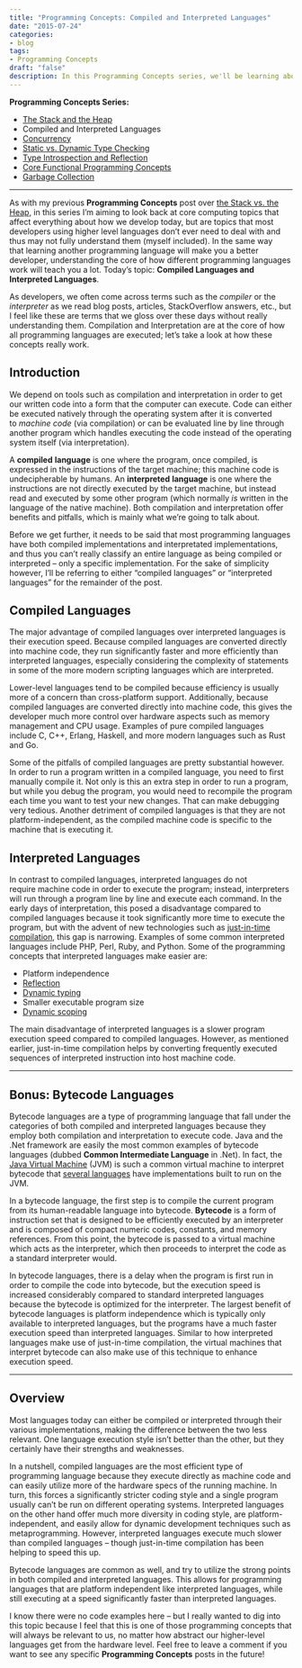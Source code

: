 ```yaml
---
title: "Programming Concepts: Compiled and Interpreted Languages"
date: "2015-07-24"
categories:
- blog
tags:
- Programming Concepts
draft: "false"
description: In this Programming Concepts series, we'll be learning about and comparing compiled and interpreted languages.
---
```

**Programming Concepts Series:**

*   [The Stack and the Heap](/2014/10/programming-concepts-the-stack-and-the-heap/)
*   Compiled and Interpreted Languages
*   [Concurrency](/2015/10/programming-concepts-concurrency/)
*   [Static vs. Dynamic Type Checking](/2015/11/programming-concepts-static-vs-dynamic-type-checking/)
*   [Type Introspection and Reflection](/2016/02/programming-concepts-type-introspection-and-reflection/)
*   [Core Functional Programming Concepts](/2016/12/core-functional-programming-concepts/)
*   [Garbage Collection](/2017/01/programming-concepts-garbage-collection/)

* * *

As with my previous **Programming Concepts** post over [the Stack vs. the Heap](/2014/10/programming-concepts-the-stack-and-the-heap/ "Programming Concepts: The Stack and the Heap"), in this series I’m aiming to look back at core computing topics that affect everything about how we develop today, but are topics that most developers using higher level languages don’t ever need to deal with and thus may not fully understand them (myself included). In the same way that learning another programming language will make you a better developer, understanding the core of how different programming languages work will teach you a lot. Today’s topic: **Compiled Languages and Interpreted Languages**.

As developers, we often come across terms such as the _compiler_ or the _interpreter_ as we read blog posts, articles, StackOverflow answers, etc., but I feel like these are terms that we gloss over these days without really understanding them. Compilation and Interpretation are at the core of how all programming languages are executed; let’s take a look at how these concepts really work.

Introduction
------------

We depend on tools such as compilation and interpretation in order to get our written code into a form that the computer can execute. Code can either be executed natively through the operating system after it is converted to _machine code_ (via compilation) or can be evaluated line by line through another program which handles executing the code instead of the operating system itself (via interpretation).

A **compiled** **language** is one where the program, once compiled, is expressed in the instructions of the target machine; this machine code is undecipherable by humans. An **interpreted** **language** is one where the instructions are not directly executed by the target machine, but instead read and executed by some other program (which normally _is_ written in the language of the native machine). Both compilation and interpretation offer benefits and pitfalls, which is mainly what we’re going to talk about.

Before we get further, it needs to be said that most programming languages have both compiled implementations and interpretated implementations, and thus you can’t really classify an entire language as being compiled or interpreted – only a specific implementation. For the sake of simplicity however, I’ll be referring to either “compiled languages” or “interpreted languages” for the remainder of the post.

Compiled Languages
------------------

The major advantage of compiled languages over interpreted languages is their execution speed. Because compiled languages are converted directly into machine code, they run significantly faster and more efficiently than interpreted languages, especially considering the complexity of statements in some of the more modern scripting languages which are interpreted.

Lower-level languages tend to be compiled because efficiency is usually more of a concern than cross-platform support. Additionally, because compiled languages are converted directly into machine code, this gives the developer much more control over hardware aspects such as memory management and CPU usage. Examples of pure compiled languages include C, C++, Erlang, Haskell, and more modern languages such as Rust and Go.

Some of the pitfalls of compiled languages are pretty substantial however. In order to run a program written in a compiled language, you need to first manually compile it. Not only is this an extra step in order to run a program, but while you debug the program, you would need to recompile the program each time you want to test your new changes. That can make debugging very tedious. Another detriment of compiled languages is that they are not platform-independent, as the compiled machine code is specific to the machine that is executing it.

Interpreted Languages
---------------------

In contrast to compiled languages, interpreted languages do not require machine code in order to execute the program; instead, interpreters will run through a program line by line and execute each command. In the early days of interpretation, this posed a disadvantage compared to compiled languages because it took significantly more time to execute the program, but with the advent of new technologies such as [just-in-time compilation](http://en.wikipedia.org/wiki/Just-in-time_compilation), this gap is narrowing. Examples of some common interpreted languages include PHP, Perl, Ruby, and Python. Some of the programming concepts that interpreted languages make easier are:

*   Platform independence
*   [Reflection](http://en.wikipedia.org/wiki/Reflection_%28computer_programming%29)
*   [Dynamic typing](http://en.wikipedia.org/wiki/Type_system#Dynamic_type-checking_and_runtime_type_information)
*   Smaller executable program size
*   [Dynamic scoping](http://en.wikipedia.org/wiki/Scope_%28computer_science%29#Dynamic_scoping)

The main disadvantage of interpreted languages is a slower program execution speed compared to compiled languages. However, as mentioned earlier, just-in-time compilation helps by converting frequently executed sequences of interpreted instruction into host machine code.

* * *

Bonus: Bytecode Languages
-------------------------

Bytecode languages are a type of programming language that fall under the categories of both compiled and interpreted languages because they employ both compilation and interpretation to execute code. Java and the .Net framework are easily the most common examples of bytecode languages (dubbed **Common Intermediate Language** in .Net). In fact, the [Java Virtual Machine](http://en.wikipedia.org/wiki/Java_virtual_machine) (JVM) is such a common virtual machine to interpret bytecode that [several languages](http://en.wikipedia.org/wiki/List_of_JVM_languages) have implementations built to run on the JVM.

In a bytecode language, the first step is to compile the current program from its human-readable language into bytecode. **Bytecode** is a form of instruction set that is designed to be efficiently executed by an interpreter and is composed of compact numeric codes, constants, and memory references. From this point, the bytecode is passed to a virtual machine which acts as the interpreter, which then proceeds to interpret the code as a standard interpreter would.

In bytecode languages, there is a delay when the program is first run in order to compile the code into bytecode, but the execution speed is increased considerably compared to standard interpreted languages because the bytecode is optimized for the interpreter. The largest benefit of bytecode languages is platform independence which is typically only available to interpreted languages, but the programs have a much faster execution speed than interpreted languages. Similar to how interpreted languages make use of just-in-time compilation, the virtual machines that interpret bytecode can also make use of this technique to enhance execution speed.

* * *

Overview
--------

Most languages today can either be compiled or interpreted through their various implementations, making the difference between the two less relevant. One language execution style isn’t better than the other, but they certainly have their strengths and weaknesses.

In a nutshell, compiled languages are the most efficient type of programming language because they execute directly as machine code and can easily utilize more of the hardware specs of the running machine. In turn, this forces a significantly stricter coding style and a single program usually can’t be run on different operating systems. Interpreted languages on the other hand offer much more diversity in coding style, are platform-independent, and easily allow for dynamic development techniques such as metaprogramming. However, interpreted languages execute much slower than compiled languages – though just-in-time compilation has been helping to speed this up.

Bytecode languages are common as well, and try to utilize the strong points in both compiled and interpreted languages. This allows for programming languages that are platform independent like interpreted languages, while still executing at a speed significantly faster than interpreted languages.

I know there were no code examples here – but I really wanted to dig into this topic because I feel that this is one of those programming concepts that will always be relevant to us, no matter how abstract our higher-level languages get from the hardware level. Feel free to leave a comment if you want to see any specific **Programming Concepts** posts in the future!
